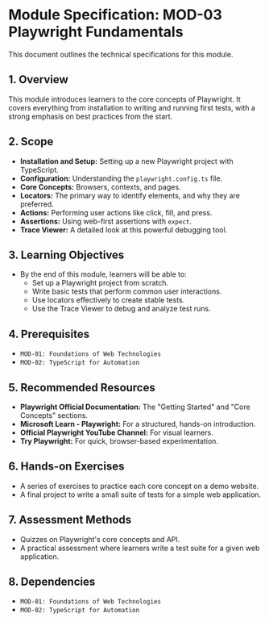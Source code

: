 # Module Specification: MOD-03 Playwright Fundamentals

This document outlines the technical specifications for this module.

## 1. Overview
This module introduces learners to the core concepts of Playwright. It covers everything from installation to writing and running first tests, with a strong emphasis on best practices from the start.

## 2. Scope
- **Installation and Setup:** Setting up a new Playwright project with TypeScript.
- **Configuration:** Understanding the `playwright.config.ts` file.
- **Core Concepts:** Browsers, contexts, and pages.
- **Locators:** The primary way to identify elements, and why they are preferred.
- **Actions:** Performing user actions like click, fill, and press.
- **Assertions:** Using web-first assertions with `expect`.
- **Trace Viewer:** A detailed look at this powerful debugging tool.

## 3. Learning Objectives
- By the end of this module, learners will be able to:
  - Set up a Playwright project from scratch.
  - Write basic tests that perform common user interactions.
  - Use locators effectively to create stable tests.
  - Use the Trace Viewer to debug and analyze test runs.

## 4. Prerequisites
- `MOD-01: Foundations of Web Technologies`
- `MOD-02: TypeScript for Automation`

## 5. Recommended Resources
- **Playwright Official Documentation:** The "Getting Started" and "Core Concepts" sections.
- **Microsoft Learn - Playwright:** For a structured, hands-on introduction.
- **Official Playwright YouTube Channel:** For visual learners.
- **Try Playwright:** For quick, browser-based experimentation.

## 6. Hands-on Exercises
- A series of exercises to practice each core concept on a demo website.
- A final project to write a small suite of tests for a simple web application.

## 7. Assessment Methods
- Quizzes on Playwright's core concepts and API.
- A practical assessment where learners write a test suite for a given web application.

## 8. Dependencies
- `MOD-01: Foundations of Web Technologies`
- `MOD-02: TypeScript for Automation`